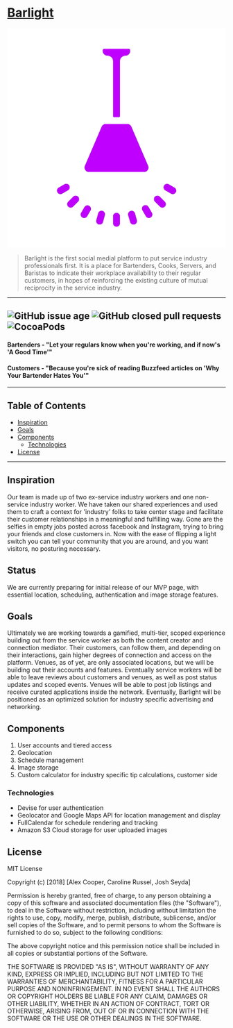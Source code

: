 # [Barlight](https://barlight.herokuapp.com)
![Barlight](https://github.com/joshseyda/barlight/blob/master/public/images/purple-lamp.png)
>Barlight is the first social medial platform to put service industry professionals first. It is a place for Bartenders, Cooks, Servers, and Baristas to indicate their workplace availability to their regular customers, in hopes of reinforcing the existing culture of mutual reciprocity in the service industry.

---
![GitHub issue age](https://img.shields.io/badge/created%20on-2018--05--21-brightgreen.svg)
![GitHub closed pull requests](https://img.shields.io/badge/closed%20pull%20requests-20-blue.svg) 
![CocoaPods](https://img.shields.io/cocoapods/l/AFNetworking.svg)
---
#### Bartenders - "Let your regulars know when you're working, and if now's 'A Good Time'"

#### Customers - "Because you're sick of reading Buzzfeed articles on 'Why Your Bartender Hates You'"
---
## Table of Contents

- [Inspiration](#inspiration)
- [Goals](#goals)
- [Components](#components)
	- [Technologies](#technologies)
- [License](#license)
---
## Inspiration

Our team is made up of two ex-service industry workers and one non-service industry worker. We have taken our shared experiences and used them to craft a context for 'industry' folks to take center stage and facilitate their customer relationships in a meaningful and fulfilling way. Gone are the selfies in empty jobs posted across facebook and Instagram, trying to bring your friends and close customers in. Now with the ease of flipping a light switch you can tell your community that you are around, and you want visitors, no posturing necessary. 

## Status

We are currently preparing for initial release of our MVP page, with essential location, scheduling, authentication and image storage features.

## Goals

Ultimately we are working towards a gamified, multi-tier, scoped experience building out from the service worker as both the content creator and connection mediator. Their customers, can follow them, and depending on their interactions, gain higher degrees of connection and access on the platform. Venues, as of yet, are only associated locations, but we will be building out their accounts and features. Eventually service workers will be able to leave reviews about customers and venues, as well as post status updates and scoped events. Venues will be able to post job listings and receive curated applications inside the network. Eventually, Barlight will be positioned as an optimized solution for industry specific advertising and networking. 


## Components

1. User accounts and tiered access
2. Geolocation 
3. Schedule management 
4. Image storage 
5. Custom calculator for industry specific tip calculations, customer side


### Technologies

* Devise for user authentication
* Geolocator and Google Maps API for location management and display
* FullCalendar for schedule rendering and tracking
* Amazon S3 Cloud storage for user uploaded images

## License
MIT License

Copyright (c) [2018] [Alex Cooper, Caroline Russel, Josh Seyda]

Permission is hereby granted, free of charge, to any person obtaining a copy
of this software and associated documentation files (the "Software"), to deal
in the Software without restriction, including without limitation the rights
to use, copy, modify, merge, publish, distribute, sublicense, and/or sell
copies of the Software, and to permit persons to whom the Software is
furnished to do so, subject to the following conditions:

The above copyright notice and this permission notice shall be included in all
copies or substantial portions of the Software.

THE SOFTWARE IS PROVIDED "AS IS", WITHOUT WARRANTY OF ANY KIND, EXPRESS OR
IMPLIED, INCLUDING BUT NOT LIMITED TO THE WARRANTIES OF MERCHANTABILITY,
FITNESS FOR A PARTICULAR PURPOSE AND NONINFRINGEMENT. IN NO EVENT SHALL THE
AUTHORS OR COPYRIGHT HOLDERS BE LIABLE FOR ANY CLAIM, DAMAGES OR OTHER
LIABILITY, WHETHER IN AN ACTION OF CONTRACT, TORT OR OTHERWISE, ARISING FROM,
OUT OF OR IN CONNECTION WITH THE SOFTWARE OR THE USE OR OTHER DEALINGS IN THE
SOFTWARE.